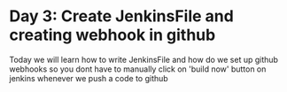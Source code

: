 # Day 3: Create JenkinsFile and creating webhook in github

Today we will learn how to write JenkinsFile and how do we set up github webhooks so you dont have to manually click on 'build now' button on jenkins whenever we push a code to github
